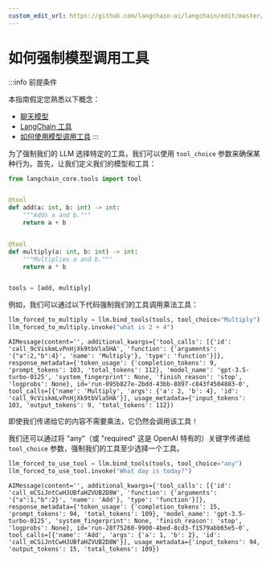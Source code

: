 ```yaml
---
custom_edit_url: https://github.com/langchain-ai/langchain/edit/master/docs/docs/how_to/tool_choice.ipynb
---
```


# 如何强制模型调用工具

:::info 前提条件

本指南假定您熟悉以下概念：
- [聊天模型](/docs/concepts/#chat-models)
- [LangChain 工具](/docs/concepts/#tools)
- [如何使用模型调用工具](/docs/how_to/tool_calling)
:::

为了强制我们的 LLM 选择特定的工具，我们可以使用 `tool_choice` 参数来确保某种行为。首先，让我们定义我们的模型和工具：

```python
from langchain_core.tools import tool


@tool
def add(a: int, b: int) -> int:
    """Adds a and b."""
    return a + b


@tool
def multiply(a: int, b: int) -> int:
    """Multiplies a and b."""
    return a * b


tools = [add, multiply]
```

例如，我们可以通过以下代码强制我们的工具调用乘法工具：

```python
llm_forced_to_multiply = llm.bind_tools(tools, tool_choice="Multiply")
llm_forced_to_multiply.invoke("what is 2 + 4")
```

```output
AIMessage(content='', additional_kwargs={'tool_calls': [{'id': 'call_9cViskmLvPnHjXk9tbVla5HA', 'function': {'arguments': '{"a":2,"b":4}', 'name': 'Multiply'}, 'type': 'function'}]}, response_metadata={'token_usage': {'completion_tokens': 9, 'prompt_tokens': 103, 'total_tokens': 112}, 'model_name': 'gpt-3.5-turbo-0125', 'system_fingerprint': None, 'finish_reason': 'stop', 'logprobs': None}, id='run-095b827e-2bdd-43bb-8897-c843f4504883-0', tool_calls=[{'name': 'Multiply', 'args': {'a': 2, 'b': 4}, 'id': 'call_9cViskmLvPnHjXk9tbVla5HA'}], usage_metadata={'input_tokens': 103, 'output_tokens': 9, 'total_tokens': 112})
```

即使我们传递给它的内容不需要乘法，它仍然会调用该工具！

我们还可以通过将 "any"（或 "required" 这是 OpenAI 特有的）关键字传递给 `tool_choice` 参数，强制我们的工具至少选择一个工具。

```python
llm_forced_to_use_tool = llm.bind_tools(tools, tool_choice="any")
llm_forced_to_use_tool.invoke("What day is today?")
```

```output
AIMessage(content='', additional_kwargs={'tool_calls': [{'id': 'call_mCSiJntCwHJUBfaHZVUB2D8W', 'function': {'arguments': '{"a":1,"b":2}', 'name': 'Add'}, 'type': 'function'}]}, response_metadata={'token_usage': {'completion_tokens': 15, 'prompt_tokens': 94, 'total_tokens': 109}, 'model_name': 'gpt-3.5-turbo-0125', 'system_fingerprint': None, 'finish_reason': 'stop', 'logprobs': None}, id='run-28f75260-9900-4bed-8cd3-f1579abb65e5-0', tool_calls=[{'name': 'Add', 'args': {'a': 1, 'b': 2}, 'id': 'call_mCSiJntCwHJUBfaHZVUB2D8W'}], usage_metadata={'input_tokens': 94, 'output_tokens': 15, 'total_tokens': 109})
```